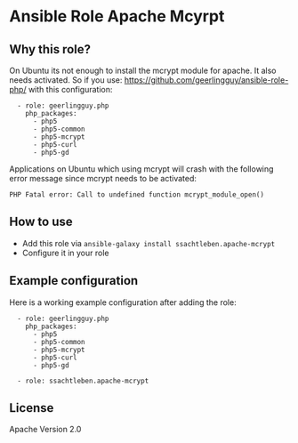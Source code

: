 # Ansible Role Apache Mcyrpt

## Why this role?

On Ubuntu its not enough to install the mcrypt module for apache. It also needs activated. So if you use: 
https://github.com/geerlingguy/ansible-role-php/ with this configuration:

```
  - role: geerlingguy.php
    php_packages:
      - php5
      - php5-common
      - php5-mcrypt
      - php5-curl
      - php5-gd
```

Applications on Ubuntu which using mcrypt will crash with the following error message since mcrypt needs to be activated:

`PHP Fatal error: Call to undefined function mcrypt_module_open()`

## How to use

* Add this role via `ansible-galaxy install ssachtleben.apache-mcrypt`
* Configure it in your role

## Example configuration

Here is a working example configuration after adding the role:

```
  - role: geerlingguy.php
    php_packages:
      - php5
      - php5-common
      - php5-mcrypt
      - php5-curl
      - php5-gd

  - role: ssachtleben.apache-mcrypt
```

## License

Apache Version 2.0